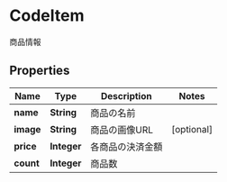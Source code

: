 

# CodeItem

商品情報

## Properties

| Name | Type | Description | Notes |
|------------ | ------------- | ------------- | -------------|
|**name** | **String** | 商品の名前 |  |
|**image** | **String** | 商品の画像URL |  [optional] |
|**price** | **Integer** | 各商品の決済金額 |  |
|**count** | **Integer** | 商品数 |  |



